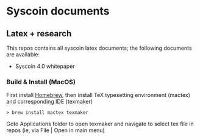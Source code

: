 # Syscoin documents
## Latex + research


This repos contains all syscoin latex documents; the following documents are available:
- Syscoin 4.0 whitepaper


### Build & Install (MacOS)

First install [Homebrew](https://brew.sh), then install TeX typesetting environment (mactex) and corresponding IDE (texmaker)

```
> brew install mactex texmaker
```

Goto Applications folder to open texmaker and navigate to select tex file in repos (ie, via File | Open in main menu)
